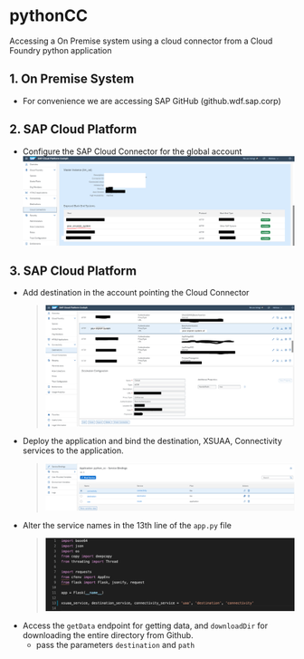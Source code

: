 # pythonCC
Accessing a On Premise system using a cloud connector from a Cloud Foundry python application

## 1. On Premise System
  * For convenience we are accessing SAP GitHub (github.wdf.sap.corp)
## 2. SAP Cloud Platform
  * Configure the SAP Cloud Connector for the global account
    ![SAP Cloud Connector](/images/CF_CC.PNG)
## 3. SAP Cloud Platform
  * Add destination in the account pointing the Cloud Connector
    > ![SAP Cloud Connector](/images/CF_DEST.PNG)
  * Deploy the application and bind the destination, XSUAA, Connectivity services to the application.
    > ![Service Bindings](/images/Service_Bindings.PNG)
  * Alter the service names in the 13th line of the `app.py` file
    > ![Service Names](/images/Service_Names.PNG)
  * Access the `getData` endpoint for getting data, and `downloadDir` for downloading the entire directory from Github.
    * pass the parameters `destination` and `path`
